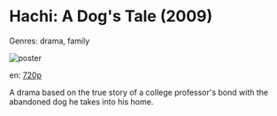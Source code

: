 # Hachi: A Dog's Tale (2009)

Genres: drama, family

![poster](http://image.tmdb.org/t/p/w500/3MpVmIg6CgOCUrZ2TZ2P0yitCbM.jpg)

en:
  [720p](magnet:?xt=urn:btih:8B5DD3626040EF7B6B4DF4957B383BE01ED545E7&tr=udp://glotorrents.pw:6969/announce&tr=udp://tracker.opentrackr.org:1337/announce&tr=udp://torrent.gresille.org:80/announce&tr=udp://tracker.openbittorrent.com:80&tr=udp://tracker.coppersurfer.tk:6969&tr=udp://tracker.leechers-paradise.org:6969&tr=udp://p4p.arenabg.ch:1337&tr=udp://tracker.internetwarriors.net:1337)
  


A drama based on the true story of a college professor's bond with the abandoned dog he takes into his home.